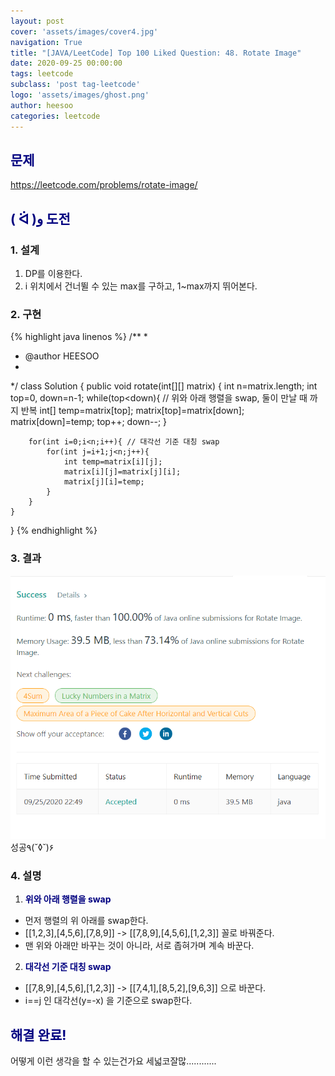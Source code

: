 ```yaml
---
layout: post
cover: 'assets/images/cover4.jpg'
navigation: True
title: "[JAVA/LeetCode] Top 100 Liked Question: 48. Rotate Image"
date: 2020-09-25 00:00:00
tags: leetcode
subclass: 'post tag-leetcode'
logo: 'assets/images/ghost.png'
author: heesoo
categories: leetcode
---
```

## <span style="color:navy">문제</span>
<https://leetcode.com/problems/rotate-image/>

## <span style="color:navy">( ᐛ )و 도전</span>

### 1. 설계
1. DP를 이용한다.
2. i 위치에서 건너뛸 수 있는 max를 구하고, 1~max까지 뛰어본다.

### 2. 구현 
{% highlight java linenos %}
/**
 *
 * @author HEESOO
 *
 */
class Solution {
    public void rotate(int[][] matrix) {
        int n=matrix.length;
        int top=0, down=n-1;
        while(top<down){ // 위와 아래 행렬을 swap, 둘이 만날 때 까지 반복
            int[] temp=matrix[top];
            matrix[top]=matrix[down];
            matrix[down]=temp;
            top++;
            down--;
        }
        
        for(int i=0;i<n;i++){ // 대각선 기준 대칭 swap
            for(int j=i+1;j<n;j++){
                int temp=matrix[i][j];
                matrix[i][j]=matrix[j][i];
                matrix[j][i]=temp;
            }
        }
    }
}
{% endhighlight %}

### 3. 결과
![실행결과](./assets/images/200925_4.PNG)
성공٩(˘◊˘)۶   

### 4. 설명
1. **<span style="color:navy">위와 아래 행렬을 swap</span>**
- 먼저 행렬의 위 아래를 swap한다.
- [[1,2,3],[4,5,6],[7,8,9]] -> [[7,8,9],[4,5,6],[1,2,3]] 꼴로 바꿔준다.
- 맨 위와 아래만 바꾸는 것이 아니라, 서로 좁혀가며 계속 바꾼다.

2. **<span style="color:navy">대각선 기준 대칭 swap</span>**
- [[7,8,9],[4,5,6],[1,2,3]] -> [[7,4,1],[8,5,2],[9,6,3]] 으로 바꾼다.
- i==j 인 대각선(y=-x) 을 기준으로 swap한다.
  
## <span style="color:navy">해결 완료!</span>
어떻게 이런 생각을 할 수 있는건가요 세넓코잘많............
